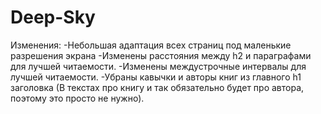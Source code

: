 # Deep-Sky
Изменения:
-Небольшая адаптация всех страниц под маленькие разрешения экрана
-Изменены расстояния между h2 и параграфами для лучшей читаемости.
-Изменены междустрочные интервалы для лучшей читаемости.
-Убраны кавычки и авторы книг из главного h1 заголовка (В текстах про книгу и так обязательно будет про автора, поэтому это просто не нужно).
